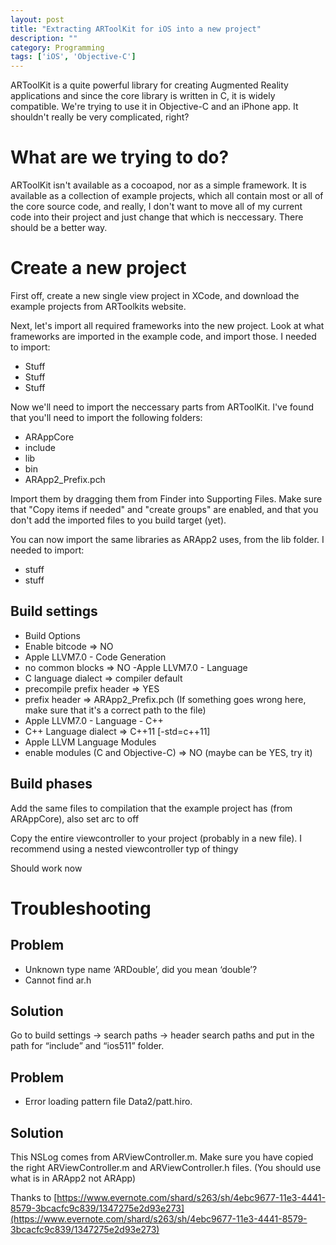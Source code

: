 ```yaml
---
layout: post
title: "Extracting ARToolKit for iOS into a new project"
description: ""
category: Programming
tags: ['iOS', 'Objective-C']
---
```


ARToolKit is a quite powerful library for creating Augmented Reality applications
and since the core library is written in C, it is widely compatible. We're
trying to use it in Objective-C and an iPhone app. It shouldn't really be very complicated,
right?

# What are we trying to do?
ARToolKit isn't available as a cocoapod, nor as a simple framework. It is available
as a collection of example projects, which all contain most or all of the core source
code, and really, I don't want to move all of my current code into their project
and just change that which is neccessary. There should be a better way.

# Create a new project
First off, create a new single view project in XCode, and download the example
projects from ARToolkits website.

Next, let's import all required frameworks into the new project. Look at what frameworks
are imported in the example code, and import those. I needed to import:

* Stuff
* Stuff
* Stuff

Now we'll need to import the neccessary parts from ARToolKit. I've found that you'll need to import the following folders:

* ARAppCore
* include
* lib
* bin
* ARApp2_Prefix.pch

Import them by dragging them from Finder into Supporting Files. Make sure that "Copy items if needed" and "create groups" are enabled, and that you don't add the imported files to you build target (yet).

You can now import the same libraries as ARApp2 uses, from the lib folder. I needed to import:

* stuff
* stuff

## Build settings
- Build Options
 - Enable bitcode => NO
- Apple LLVM7.0 - Code Generation
 - no common blocks => NO
-Apple LLVM7.0 - Language
 - C language dialect => compiler default
 - precompile prefix header => YES
 - prefix header => ARApp2_Prefix.pch (If something goes wrong here, make sure that it's a correct path to the file)
- Apple LLVM7.0 - Language - C++
 - C++ Language dialect => C++11 [-std=c++11]
- Apple LLVM Language Modules
 - enable modules (C and Objective-C) => NO (maybe can be YES, try it)

## Build phases
Add the same files to compilation that the example project has (from ARAppCore), also set arc to off

Copy the entire viewcontroller to your project (probably in a new file). I recommend using a nested viewcontroller typ of thingy

Should work now

# Troubleshooting

## Problem
* Unknown type name ‘ARDouble’, did you mean ‘double’?
* Cannot find ar.h

## Solution
Go to build settings -> search paths -> header search paths and put in the path for “include” and “ios511” folder.

## Problem
*  Error loading pattern file Data2/patt.hiro.

## Solution
This NSLog comes from ARViewController.m. Make sure you have copied the right ARViewController.m and ARViewController.h files. (You should use what is in ARApp2 not ARApp)

Thanks to
[https://www.evernote.com/shard/s263/sh/4ebc9677-11e3-4441-8579-3bcacfc9c839/1347275e2d93e273](https://www.evernote.com/shard/s263/sh/4ebc9677-11e3-4441-8579-3bcacfc9c839/1347275e2d93e273)

